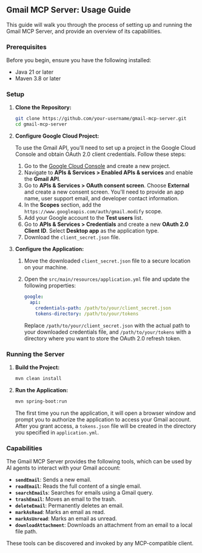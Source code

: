 ## Gmail MCP Server: Usage Guide

This guide will walk you through the process of setting up and running the Gmail MCP Server, and provide an overview of its capabilities.

### Prerequisites

Before you begin, ensure you have the following installed:

*   Java 21 or later
*   Maven 3.8 or later

### Setup

1.  **Clone the Repository:**

    ```bash
    git clone https://github.com/your-username/gmail-mcp-server.git
    cd gmail-mcp-server
    ```

2.  **Configure Google Cloud Project:**

    To use the Gmail API, you'll need to set up a project in the Google Cloud Console and obtain OAuth 2.0 client credentials. Follow these steps:

    1.  Go to the [Google Cloud Console](https://console.cloud.google.com/) and create a new project.
    2.  Navigate to **APIs & Services > Enabled APIs & services** and enable the **Gmail API**.
    3.  Go to **APIs & Services > OAuth consent screen**. Choose **External** and create a new consent screen. You'll need to provide an app name, user support email, and developer contact information.
    4.  In the **Scopes** section, add the `https://www.googleapis.com/auth/gmail.modify` scope.
    5.  Add your Google account to the **Test users** list.
    6.  Go to **APIs & Services > Credentials** and create a new **OAuth 2.0 Client ID**. Select **Desktop app** as the application type.
    7.  Download the `client_secret.json` file.

3.  **Configure the Application:**

    1.  Move the downloaded `client_secret.json` file to a secure location on your machine.
    2.  Open the `src/main/resources/application.yml` file and update the following properties:

        ```yaml
        google:
          api:
            credentials-path: /path/to/your/client_secret.json
            tokens-directory: /path/to/your/tokens
        ```

        Replace `/path/to/your/client_secret.json` with the actual path to your downloaded credentials file, and `/path/to/your/tokens` with a directory where you want to store the OAuth 2.0 refresh token.

### Running the Server

1.  **Build the Project:**

    ```bash
    mvn clean install
    ```

2.  **Run the Application:**

    ```bash
    mvn spring-boot:run
    ```

    The first time you run the application, it will open a browser window and prompt you to authorize the application to access your Gmail account. After you grant access, a `tokens.json` file will be created in the directory you specified in `application.yml`.

### Capabilities

The Gmail MCP Server provides the following tools, which can be used by AI agents to interact with your Gmail account:

*   **`sendEmail`**: Sends a new email.
*   **`readEmail`**: Reads the full content of a single email.
*   **`searchEmails`**: Searches for emails using a Gmail query.
*   **`trashEmail`**: Moves an email to the trash.
*   **`deleteEmail`**: Permanently deletes an email.
*   **`markAsRead`**: Marks an email as read.
*   **`markAsUnread`**: Marks an email as unread.
*   **`downloadAttachment`**: Downloads an attachment from an email to a local file path.

These tools can be discovered and invoked by any MCP-compatible client.
